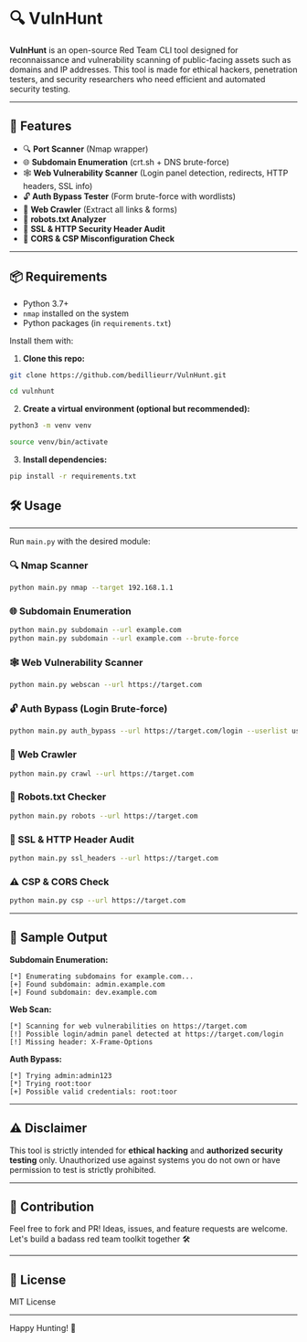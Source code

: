 # 🔍 VulnHunt

**VulnHunt** is an open-source Red Team CLI tool designed for reconnaissance and vulnerability scanning of public-facing assets such as domains and IP addresses. This tool is made for ethical hackers, penetration testers, and security researchers who need efficient and automated security testing.

---

## 🚀 Features

- 🔍 **Port Scanner** (Nmap wrapper)
- 🌐 **Subdomain Enumeration** (crt.sh + DNS brute-force)
- 🕸️ **Web Vulnerability Scanner** (Login panel detection, redirects, HTTP headers, SSL info)
- 🔓 **Auth Bypass Tester** (Form brute-force with wordlists)
- 🧭 **Web Crawler** (Extract all links & forms)
- 📄 **robots.txt Analyzer**
- 🔐 **SSL & HTTP Security Header Audit**
- 🚫 **CORS & CSP Misconfiguration Check**

---

## 📦 Requirements

- Python 3.7+
- `nmap` installed on the system
- Python packages (in `requirements.txt`)

Install them with:

1. **Clone this repo:**
```bash
git clone https://github.com/bedillieurr/VulnHunt.git
```
```bash
cd vulnhunt
```

2. **Create a virtual environment (optional but recommended):**
```bash
python3 -m venv venv
```
```bash
source venv/bin/activate
```

3. **Install dependencies:**
```bash
pip install -r requirements.txt
```

## 🛠️ Usage

---
Run `main.py` with the desired module:

### 🔍 Nmap Scanner
```bash
python main.py nmap --target 192.168.1.1
```

### 🌐 Subdomain Enumeration
```bash
python main.py subdomain --url example.com
python main.py subdomain --url example.com --brute-force
```

### 🕸️ Web Vulnerability Scanner
```bash
python main.py webscan --url https://target.com
```

### 🔓 Auth Bypass (Login Brute-force)
```bash
python main.py auth_bypass --url https://target.com/login --userlist users.txt --passlist passwords.txt
```

### 🧭 Web Crawler
```bash
python main.py crawl --url https://target.com
```

### 📄 Robots.txt Checker
```bash
python main.py robots --url https://target.com
```

### 🔐 SSL & HTTP Header Audit
```bash
python main.py ssl_headers --url https://target.com
```

### ⚠️ CSP & CORS Check
```bash
python main.py csp --url https://target.com
```

---
  
## 📁 Sample Output

**Subdomain Enumeration:**
```
[*] Enumerating subdomains for example.com...
[+] Found subdomain: admin.example.com
[+] Found subdomain: dev.example.com
```

**Web Scan:**
```
[*] Scanning for web vulnerabilities on https://target.com
[!] Possible login/admin panel detected at https://target.com/login
[!] Missing header: X-Frame-Options
```

**Auth Bypass:**
```
[*] Trying admin:admin123
[*] Trying root:toor
[+] Possible valid credentials: root:toor
```

---

## ⚠️ Disclaimer

This tool is strictly intended for **ethical hacking** and **authorized security testing** only. Unauthorized use against systems you do not own or have permission to test is strictly prohibited.

---

## 🤝 Contribution
Feel free to fork and PR!
Ideas, issues, and feature requests are welcome. Let's build a badass red team toolkit together 🛠️

---

## 🔗 License

MIT License

---

Happy Hunting! 🐍
